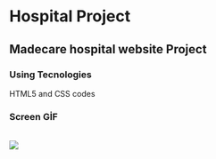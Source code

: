 <h1>Hospital Project</h1>

<h2>Madecare hospital website Project</h2>

<h3>Using Tecnologies</h3>
    HTML5 and CSS codes

<h3> Screen GİF</h3><br>
<img src="/image/Animation2.gif">